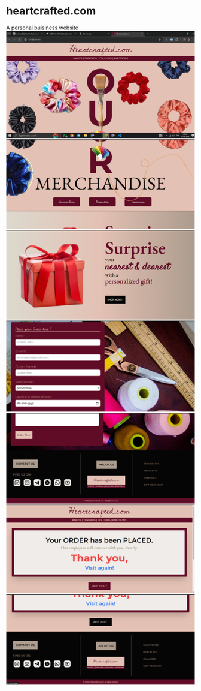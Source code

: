 # heartcrafted.com
A personal buisiness website
![Screenshots](https://github.com/suhana832/heartcrafted.com/blob/main/Screenshot%20(128).png)
![Screenshots](https://github.com/suhana832/heartcrafted.com/blob/main/Screenshot%20(129).png)
![Screenshots](https://github.com/suhana832/heartcrafted.com/blob/main/Screenshot%20(130).png)
![Screenshots](https://github.com/suhana832/heartcrafted.com/blob/main/Screenshot%20(131).png)
![Screenshots](https://github.com/suhana832/heartcrafted.com/blob/main/Screenshot%20(132).png)
![Screenshots](https://github.com/suhana832/heartcrafted.com/blob/main/Screenshot%20(133).png)
![Screenshots](https://github.com/suhana832/heartcrafted.com/blob/main/Screenshot%20(134).png)
